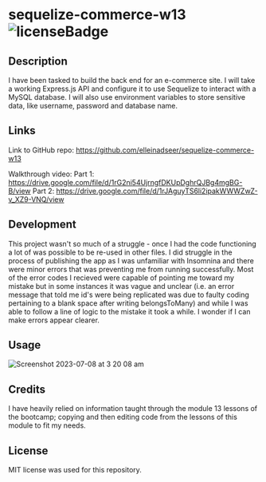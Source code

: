 # sequelize-commerce-w13 ![licenseBadge](https://img.shields.io/badge/license-MIT-blue.svg)
## Description

I have been tasked to build the back end for an e-commerce site. I will take a working Express.js API and configure it to use Sequelize to interact with a MySQL database. I will also use environment variables to store sensitive data, like username, password and database name.

## Links

Link to GitHub repo: 
https://github.com/elleinadseer/sequelize-commerce-w13

Walkthrough video:
Part 1: https://drive.google.com/file/d/1rG2ni54UjrngfDKUpDghrQJBg4mgBG-B/view
Part 2: https://drive.google.com/file/d/1rJAguyTS6li2ipakWWWZwZ-v_XZ9-VNQ/view

## Development

This project wasn't so much of a struggle - once I had the code functioning a lot of was possible to be re-used in other files. I did struggle in the process of publishing the app as I was unfamiliar with Insomnina and there were minor errors that was preventing me from running successfully. Most of the error codes I recieved were capable of pointing me toward my mistake but in some instances it was vague and unclear (i.e. an error message that told me id's were being replicated was due to faulty coding pertaining to a blank space after writing belongsToMany) and while I was able to follow a line of logic to the mistake it took a while. I wonder if I can make errors appear clearer. 

## Usage
![Screenshot 2023-07-08 at 3 20 08 am](https://github.com/elleinadseer/sequelize-commerce-w13/assets/126515415/bcb22d3a-cbd4-4530-8715-c889ec826c5a)

## Credits

I have heavily relied on information taught through the module 13 lessons of the bootcamp; copying and then editing code from the lessons of this module to fit my needs. 

## License

MIT license was used for this repository. 